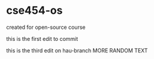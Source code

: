 # cse454-os
created for open-source course 

this is the first edit to commit

this is the third edit on hau-branch
MORE RANDOM TEXT
